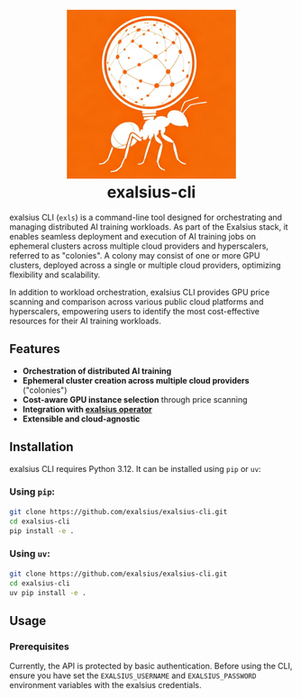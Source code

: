 <h1 align="center">
  <br>
  <img height="300" src="docs/assets/logo.png"> <br>
    exalsius-cli
<br>
</h1>
                                                                                                                                                                                           
exalsius CLI (`exls`) is a command-line tool designed for orchestrating and managing distributed AI training workloads. As part of the Exalsius stack, it enables seamless deployment and execution of AI training jobs on ephemeral clusters across multiple cloud providers and hyperscalers, referred to as "colonies". A colony may consist of one or more GPU clusters, deployed across a single or multiple cloud providers, optimizing flexibility and scalability.

In addition to workload orchestration, exalsius CLI provides GPU price scanning and comparison across various public cloud platforms and hyperscalers, empowering users to identify the most cost-effective resources for their AI training workloads.

## Features

- **Orchestration of distributed AI training**
- **Ephemeral cluster creation across multiple cloud providers** ("colonies")
- **Cost-aware GPU instance selection** through price scanning
- **Integration with [exalsius operator](https://github.com/exalsius/exalsius-operator)**
- **Extensible and cloud-agnostic**

## Installation

exalsius CLI requires Python 3.12. It can be installed using `pip` or `uv`:

### Using `pip`:
```bash
git clone https://github.com/exalsius/exalsius-cli.git
cd exalsius-cli
pip install -e .
```

### Using `uv`:
```bash
git clone https://github.com/exalsius/exalsius-cli.git
cd exalsius-cli
uv pip install -e .
```

## Usage

### Prerequisites
Currently, the API is protected by basic authentication. Before using the CLI, ensure you have set the `EXALSIUS_USERNAME` and `EXALSIUS_PASSWORD` environment variables with the exalsius credentials.

